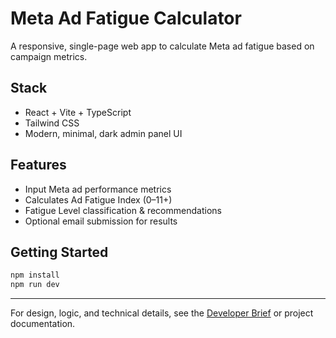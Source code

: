 # Meta Ad Fatigue Calculator

A responsive, single-page web app to calculate Meta ad fatigue based on campaign metrics.

## Stack
- React + Vite + TypeScript
- Tailwind CSS
- Modern, minimal, dark admin panel UI

## Features
- Input Meta ad performance metrics
- Calculates Ad Fatigue Index (0–11+)
- Fatigue Level classification & recommendations
- Optional email submission for results

## Getting Started
```bash
npm install
npm run dev
```

---

For design, logic, and technical details, see the [Developer Brief](./DEV_BRIEF.md) or project documentation.
